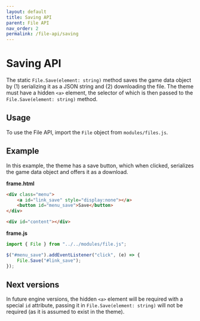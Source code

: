```yaml
---
layout: default
title: Saving API
parent: File API
nav_order: 2
permalink: /file-api/saving
---
```


# Saving API

The static `File.Save(element: string)` method saves the game data object by (1) serializing it as a JSON string and (2) downloading the file. The theme must have a hidden `<a>` element, the selector of which is then passed to the `File.Save(element: string)` method.

## Usage

To use the File API, import the `File` object from `modules/files.js`.

## Example

In this example, the theme has a save button, which when clicked, serializes the game data object and offers it as a download.

**frame.html**

```html
<div class="menu">
	<a id="link_save" style="display:none"></a>
	<button id="menu_save">Save</button>
</div>

<div id="content"></div>
```

**frame.js**

```javascript
import { File } from "../../modules/file.js";

$("#menu_save").addEventListener("click", (e) => {
	File.Save("#link_save");
});

```

## Next versions

In future engine versions, the hidden `<a>` element will be required with a special `id` attribute, passing it in `File.Save(element: string)` will not be required (as it is assumed to exist in the theme).